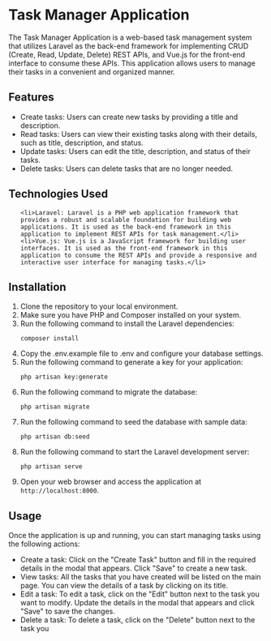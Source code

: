 <h1>Task Manager Application</h1>
    <p>The Task Manager Application is a web-based task management system that utilizes Laravel as the back-end framework for implementing CRUD (Create, Read, Update, Delete) REST APIs, and Vue.js for the front-end interface to consume these APIs. This application allows users to manage their tasks in a convenient and organized manner.</p>
<h2>Features</h2>
<ul>
    <li>Create tasks: Users can create new tasks by providing a title and description.</li>
    <li>Read tasks: Users can view their existing tasks along with their details, such as title, description, and status.</li>
    <li>Update tasks: Users can edit the title, description, and status of their tasks.</li>
    <li>Delete tasks: Users can delete tasks that are no longer needed.</li>
</ul>

<h2>Technologies Used</h2>
<ul>
    
    <li>Laravel: Laravel is a PHP web application framework that provides a robust and scalable foundation for building web applications. It is used as the back-end framework in this application to implement REST APIs for task management.</li>
    <li>Vue.js: Vue.js is a JavaScript framework for building user interfaces. It is used as the front-end framework in this application to consume the REST APIs and provide a responsive and interactive user interface for managing tasks.</li>
</ul>

<h2>Installation</h2>
<ol>
    <li>Clone the repository to your local environment.</li>
    <li>Make sure you have PHP and Composer installed on your system.</li>
    <li>Run the following command to install the Laravel dependencies:</li>
    <pre><code>composer install</code></pre>
    <li>Copy the .env.example file to .env and configure your database settings.</li>
    <li>Run the following command to generate a key for your application:</li>
    <pre><code>php artisan key:generate</code></pre>
    <li>Run the following command to migrate the database:</li>
    <pre><code>php artisan migrate</code></pre>
    <li>Run the following command to seed the database with sample data:</li>
    <pre><code>php artisan db:seed</code></pre>
    <li>Run the following command to start the Laravel development server:</li>
    <pre><code>php artisan serve</code></pre>
    <li>Open your web browser and access the application at <code>http://localhost:8000</code>.</li>
</ol>

<h2>Usage</h2>
<p>Once the application is up and running, you can start managing tasks using the following actions:</p>
<ul>
    <li>Create a task: Click on the "Create Task" button and fill in the required details in the modal that appears. Click "Save" to create a new task.</li>
    <li>View tasks: All the tasks that you have created will be listed on the main page. You can view the details of a task by clicking on its title.</li>
    <li>Edit a task: To edit a task, click on the "Edit" button next to the task you want to modify. Update the details in the modal that appears and click "Save" to save the changes.</li>
    <li>Delete a task: To delete a task, click on the "Delete" button next to the task you
